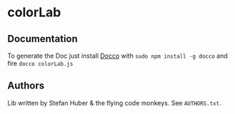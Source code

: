 colorLab
===



Documentation
---
To generate the Doc just install [Docco](http://jashkenas.github.io/docco/) with `sudo npm install -g docco` and fire `docco colorLab.js`



Authors
---
Lib written by Stefan Huber & the flying code monkeys. See `AUTHORS.txt`.